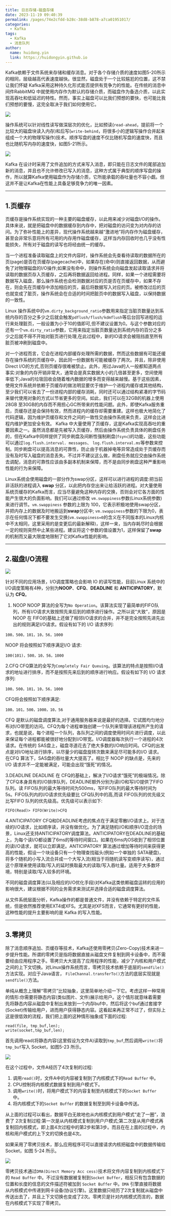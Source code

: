 ```yaml
---
title: 日志存储-磁盘存储
date: 2023-11-19 09:40:39
permalink: /pages/74e2cfdd-b28c-38d8-b878-a7ca01951017/
categories:
  - Kafka
tags:
  - Kafka
  - 消息队列
author: 
  name: huidong.yin
  link: https://huidongyin.github.io
---
```


Kafka依赖于文件系统来存储和缓存消息。对于各个存储介质的速度如图5-20所示的相同，层级越高代表速度越快。很显然，磁盘处于一个比较尴尬的位置，这不禁让我们怀疑 Kafka采用这种持久化形式能否提供有竞争力的性能。在传统的消息中间件RabbitMQ 中就使用内存作为默认的存储介质，而磁盘作为备选介质，以此实现高吞吐和低延迟的特性。然而，事实上磁盘可以比我们预想的要快，也可能比我们预想的要慢，这完全取决于我们如何使用它。

![](https://raw.githubusercontent.com/huidongyin/DrawingBed/main/kafka/202311212236069.png)

操作系统可以针对线性读写做深层次的优化，比如预读(`read-ahead`，提前将一个比较大的磁盘块读入内存)和后写(`write-behind`，将很多小的逻辑写操作合并起来组成一个大的物理写操作)技术。顺序写盘的速度不仅比随机写盘的速度快，而且也比随机写内存的速度快，如图5-21所示。

![](https://raw.githubusercontent.com/huidongyin/DrawingBed/main/kafka/202311212237947.png)

Kafka 在设计时采用了文件追加的方式来写入消息，即只能在日志文件的尾部追加新的消息，并且也不允许修改已写入的消息，这种方式属于典型的顺序写盘的操作，所以就算Kafka使用磁盘作为存储介质，它所能承载的吞吐量也不容小觑。但这并不是让Kafka在性能上具备足够竞争力的唯一因素。

---

## 1.页缓存

页缓存是操作系统实现的一种主要的磁盘缓存，以此用来减少对磁盘I/O的操作。具体来说，就是把磁盘中的数据缓存到内存中，把对磁盘的访问变为对内存的访问。为了弥补性能上的差异，现代操作系统越来越“激进地”将内存作为磁盘缓存，甚至会非常乐意将所有可用的内存用作磁盘缓存，这样当内存回收时也几乎没有性能损失，所有对于磁盘的读写也将经由统一的缓存。

当一个进程准备读取磁盘上的文件内容时，操作系统会先查看待读取的数据所在的页(page)是否在页缓存(pagecache)中，如果存在(命中)则直接返回数据，从而避免了对物理磁盘的I/O操作;如果没有命中，则操作系统会向磁盘发起读取请求并将读取的数据页存入页缓存，之后再将数据返回给进程。同样，如果一个进程需要将数据写入磁盘，那么操作系统也会检测数据对应的页是否在页缓存中，如果不存在，则会先在页缓存中添加相应的页，最后将数据写入对应的页。被修改过后的页也就变成了脏页，操作系统会在合适的时间把脏页中的数据写入磁盘，以保持数据的一致性。

Linux 操作系统中的`vm.dirty_background_ratio`参数用来指定当脏页数量达到系统内存的百分之多少之后就会触发`pdflush/flush/kdmflush`等后台回写进程的运行来处理脏页，一般设置为小于10的值即可,但不建议设置为0。与这个参数对应的还有一个`vm.dirty_ratio`参数，它用来指定当脏页数量达到系统内存的百分之多少之后就不得不开始对脏页进行处理,在此过程中，新的IO请求会被阻挡直至所有脏页被冲刷到磁盘中。

对一个进程而言，它会在进程内部缓存处理所需的数据，然而这些数据有可能还缓存在操作系统的页缓存中，因此同一份数据有可能被缓存了两次。并且，除非使用Direct I/O的方式,否则页缓存很难被禁止。此外，用过Java的人一般都知道两点事实:对象的内存开销非常大，通常会是真实数据大小的几倍甚至更多，空间使用率低下;Java的垃圾回收会随着堆内数据的增多而变得越来越慢。基于这些因素，使用文件系统并依赖于页缓存的做法明显要优于维护一个进程内缓存或其他结构，至少我们可以省去了一份进程内部的缓存消耗，同时还可以通过结构紧凑的字节码来替代使用对象的方式以节省更多的空间。如此，我们可以在32GB的机器上使用 28GB 至30GB的内存而不用担心GC所带来的性能问题。此外，即使Kafka服务重启，页缓存还是会保持有效，然而进程内的缓存却需要重建。这样也极大地简化了代码逻辑，因为维护页缓存和文件之间的一致性交由操作系统来负责，这样会比进程内维护更加安全有效。 Kafka 中大量使用了页缓存，这是Kafka实现高吞吐的重要因素之一。虽然消息都是先被写入页缓存，然后由操作系统负责具体的刷盘任务的，但在Kafka中同样提供了同步刷盘及间断性强制刷盘(`fsync`)的功能，这些功能可以通过`log.flush.interval. messages`、 `log.flush.interval.ms`等参数来控制。同步刷盘可以提高消息的可靠性，防止由于机器掉电等异常造成处于页缓存而没有及时写入磁盘的消息丢失。不过并不建议这么做，刷盘任务就应交由操作系统去调配，消息的可靠性应该由多副本机制来保障，而不是由同步刷盘这种严重影响性能的行为来保障。

Linux系统会使用磁盘的一部分作为swap分区，这样可以进行进程的调度:把当前非活跃的进程调入 **swap** 分区，以此把内存空出来让给活跃的进程。对大量使用系统页缓存的Kafka而言，应当尽量避免这种内存的交换，否则会对它各方面的性能产生很大的负面影响。我们可以通过修改 `vm.swappiness`参数(Linux系统参数)来进行调节。`vm.swappiness` 参数的上限为 100，它表示积极地使用swap分区，并把内存上的数据及时地搬运到**swap**分区中; `vm.swappiness`参数的下限为0，表示在任何情况下都不要发生交换(`vm.swappiness=0`的含义在不同版本的Linux内核中不太相同，这里采用的是变更后的最新解释)，这样一来，当内存耗尽时会根据一定的规则突然中止某些进程。建议将这个参数的值设置为1，这样保留了**swap**的机制而又最大限度地限制了它对Kafka性能的影响。

---

## 2.磁盘I/O流程

![](https://raw.githubusercontent.com/huidongyin/DrawingBed/main/kafka/202311212237236.png)

针对不同的应用场景，I/O调度策略也会影响 IO 的读写性能，目前Linux 系统中的I/O调度策略有4种，分别为**NOOP**、**CFQ**、**DEADLINE** 和 **ANTICIPATORY**，默认为 **CFQ**。

1. NOOP
NOOP 算法的全写为`No Operation`。该算法实现了最简单的FIFO队列，所有I/O请求大致按照先来后到的顺序进行操作。之所以说“大致”，原因是NOOP 在 FIFO的基础上还做了相邻I/O请求的合并，并不是完全按照先进先出出的规则满足I/O请求。假设有如下的 I/O 请求序列:
```
100，500，101，10，56，1000
```

NOOP 将会按照如下顺序满足I/O 请求:

```
100(101)，500，10，56，1000
```

2.CFQ
CFQ算法的全写为`Completely Fair Queuing`。该算法的特点是按照I/O请求的地址进行排序，而不是按照先来后到的顺序进行响应。假设有如下的 I/O 请求序列:

```
100，500，101，10，56，1000
```

CFQ将会按照如下顺序满足:

```
100，101，500，1000，10，56
```

CFQ 是默认的磁盘调度算法,对于通用服务器来说是最好的选择。它试图均匀地分布对I/O带宽的访问。CFQ为每个进程单独创建一个队列来管理该进程所产生的请求，也就是说，每个进程一个队列，各队列之间的调度使用时间片进行调度，以此来保证每个进程都能被很好地分配到I/O带宽。I/O调度器每次执行一个进程的4次请求。在传统的 SAS盘上，磁盘寻道花去了绝大多数的I/O响应时间。CFQ的出发点是对I/O地址进行排序，以尽量少的磁盘旋转次数来满足尽可能多的I/O 请求。在CFQ 算法下，SAS盘的吞吐量大大提高了。相比于 NOOP 的缺点是，先来的I/O 请求并不一定能被满足，可能会出现“饿死”的情况。

3.DEADLINE
DEADLINE 在 CFQ的基础上，解决了I/O请求“饿死”的极端情况。除了CFQ本身具有的I/O排序队列，DEADLINE额外分别为读I/O和写I/O提供了FIFO队列。读 FIFO队列的最大等待时间为500ms，写FIFO队列的最大等待时间为5s。FIFO队列内的I/O请求优先级要比 CFQ队列中的高,而读 FIFO队列的优先级又比写FIFO 队列的优先级高。优先级可以表示如下:

```
FIFO(Read)> FIFO(Write)>CFQ
```

4.ANTICIPATORY
CFQ和DEADLINE考虑的焦点在于满足零散I/O请求上。对于连续的I/O请求，比如顺序读，并没有做优化。为了满足随机I/O和顺序I/O混合的场景，Linux还支持ANTICIPATORY调度算法。ANTICIPATORY在DEADLINE的基础上，为每个读I/O都设置了6ms的等待时间窗口。如果在6ms内OS收到了相邻位置的读I/O请求，就可以立即满足。ANTICIPATORY 算法通过增加等待时间来获得更高的性能，假设一个块设备只有一个物理查找磁头(例如一个单独的 SATA硬盘)，将多个随机的小写入流合并成一个大写入流(相当于将随机读写变顺序读写)，通过这个原理来使用读取/写入的延时换取最大的读取/写入吞吐量。适用于大多数环境，特别是读取/写入较多的环境。

不同的磁盘调度算法(以及相应的I/O优化手段)对Kafka这类依赖磁盘运转的应用的影响很大，建议根据不同的业务需求来测试并选择合适的磁盘调度算法。

从文件系统层面分析，Kafka操作的都是普通文件，并没有依赖于特定的文件系统，但是依然推荐使用EXT4或XFS。尤其是对XFS而言，它通常有更好的性能，这种性能的提升主要影响的是 Kafka 的写入性能。


---

## 3.零拷贝

除了消息顺序追加、页缓存等技术，Kafka还使用零拷贝(Zero-Copy)技术来进一步提升性能。所谓的零拷贝是指将数据直接从磁盘文件复制到网卡设备中，而不需要经由应用程序之手。零拷贝大大提高了应用程序的性能，减少了内核和用户模式之间的上下文切换。对Linux操作系统而言，零拷贝技术依赖于底层的`sendfile()`方法实现。对应于Java语言， `FileChannal.transferTo()`方法的底层实现就是`sendfile()`方法。

单纯从概念上理解“零拷贝”比较抽象，这里简单地介绍一下它。考虑这样一种常用的情形:你需要将静态内容(类似图片、文件)展示给用户。这个情形就意味着需要先将静态内容从磁盘中复制出来放到一个内存buf中，然后将这个buf通过套接字(Socket)传输给用户，进而用户获得静态内容。这看起来再正常不过了，但实际上这是很低效的流程，我们把上面的这种情形抽象成下面的过程:

```
read(file, tmp_buf,len);
write(socket,tmp_buf,len);
```

首先调用read(将静态内容(这里假设为文件A)读取到`tmp_buf`,然后调用`write()`将 `tmp_buf`写入 Socket，如图5-23 所示。

![](https://raw.githubusercontent.com/huidongyin/DrawingBed/main/kafka/202311212237183.png)

在这个过程中，文件A经历了4次复制的过程:

1. 调用`read()`时，文件A中的内容被复制到了内核模式下的`Read Buffer` 中。
2. CPU控制将内核模式数据复制到用户模式下。
3. 调用`write()`时，将用户模式下的内容复制至内核模式下的`Socket Buffer` 中。
4. 将内核模式下的`Socket Buffer` 的数据复制至到网卡设备中传送。

从上面的过程可以看出，数据平白无故地也从内核模式到用户模式“走了一圈”，浪费了 2次复制过程:第一次是从内核模式复制到用户户模式;第二次是从用户模式再复制回内核模式，即上面4次过程中的第2步和第3步。而且在在上面的过程中，内核和用户模式的上下文的切换也是4次。

如果采用了零拷贝技术，那么应用程序可可以直接请求内核把磁盘中的数据传输给Socket，如图 5-24 所示。

![](https://raw.githubusercontent.com/huidongyin/DrawingBed/main/kafka/202311212237546.png)

零拷贝技术通过`DMA(Direct Memory Acc cess)`技术将文件内容复制到内核模式下的 `Read Buffer` 中。不过没有数据被复制到`Socket Buffer`，相反只有包含数据的位置和长度的信息的文件描述符被加到 `Socket Buffer` 中。`DMA` 引擎直接将数据从内核模式中传递到网卡设备(协议引擎)。这里数据只经历了2次复制就从磁盘中传送出去了，并且上下文切换也变成了2次。零拷贝是针对内核模式而言的，数据在内核模式下实现了零拷贝。

---
